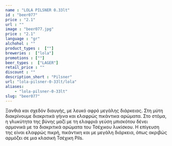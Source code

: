 ```yaml
---
name : "LOLA PILSNER 0.33lt"
id : "beer077"
price : "2.1"
url : ""
image : "beer077.jpg"
price : "2.1"
language : "gr"
alchohol : ""
product_types :  [""]
breweries :  ["lola"]
promotions : [""]
beer_types :  ["LAGER"]
retail_price : ""
discount : ""
description_short : "Pilsner"
url: "lola-pilsner-0-33lt/lola"
aliases: 
    - "lola-pilsner-0-33lt"
slug: "beer077"
---
```


Ξανθιά και σχεδόν διαυγής, με λευκό αφρό μεγάλης διάρκειας. Στη μύτη διακρίνουμε διακριτικά γήινα και ελαφρώς πικάντικα αρώματα. Στο στόμα, η γλυκύτητα της βύνης μαζί με τη ελαφριά γεύση μπισκότου δένει αρμονικά με τα διακριτικά αρώματα του Τσέχικου λυκίσκου. Η επίγευση της είναι ελαφρώς πικρή, πικάντικη και με μεγάλη διάρκεια, όπως ακριβώς αρμόζει σε μια κλασική Τσέχικη Pils.